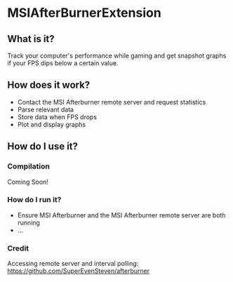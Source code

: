 # MSIAfterBurnerExtension

## What is it?

  Track your computer's performance while gaming and get snapshot graphs if your FPS dips below a certain value.
  
## How does it work?

  - Contact the MSI Afterburner remote server and request statistics
  - Parse relevant data 
  - Store data when FPS drops
  - Plot and display graphs

## How do I use it?

### Compilation 

  Coming Soon!
  
### How do I run it?

  - Ensure MSI Afterburner and the MSI Afterburner remote server are both running
  - ...

### Credit 

  Accessing remote server and interval polling: https://github.com/SuperEvenSteven/afterburner
